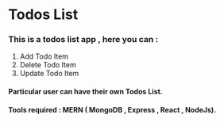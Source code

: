 # Todos List

### This is a todos list app , here you can  :
  1. Add Todo Item
  2. Delete Todo Item
  3. Update Todo Item

#### Particular user can have their own Todos List.

#### Tools required : MERN ( MongoDB , Express , React , NodeJs).


